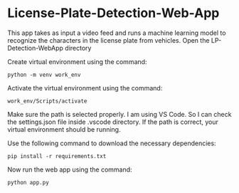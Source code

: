 # License-Plate-Detection-Web-App
This app takes as input a video feed and runs a machine learning model to recognize the characters in the license plate from vehicles.
Open the LP-Detection-WebApp directory

Create virtual environment using the command: 
```
python -m venv work_env
```
Activate the virtual environment using the command: 
```
work_env/Scripts/activate
```
Make sure the path is selected properly. I am using VS Code. So I can check the
settings.json file inside .vscode directory. If the path is correct, your 
virtual environment should be running.

Use the following command to download the necessary dependencies: 
```
pip install -r requirements.txt
```
Now run the web app using the command:
```
python app.py
```
